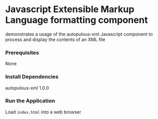 # Javascript Extensible Markup Language formatting component
demonstrates a usage of the autopulous-xml Javascript component to process and display the contents of an XML file

### Prerequisites

None

### Install Dependencies

autopulous-xml 1.0.0

### Run the Application

Load `index.html` into a web browser